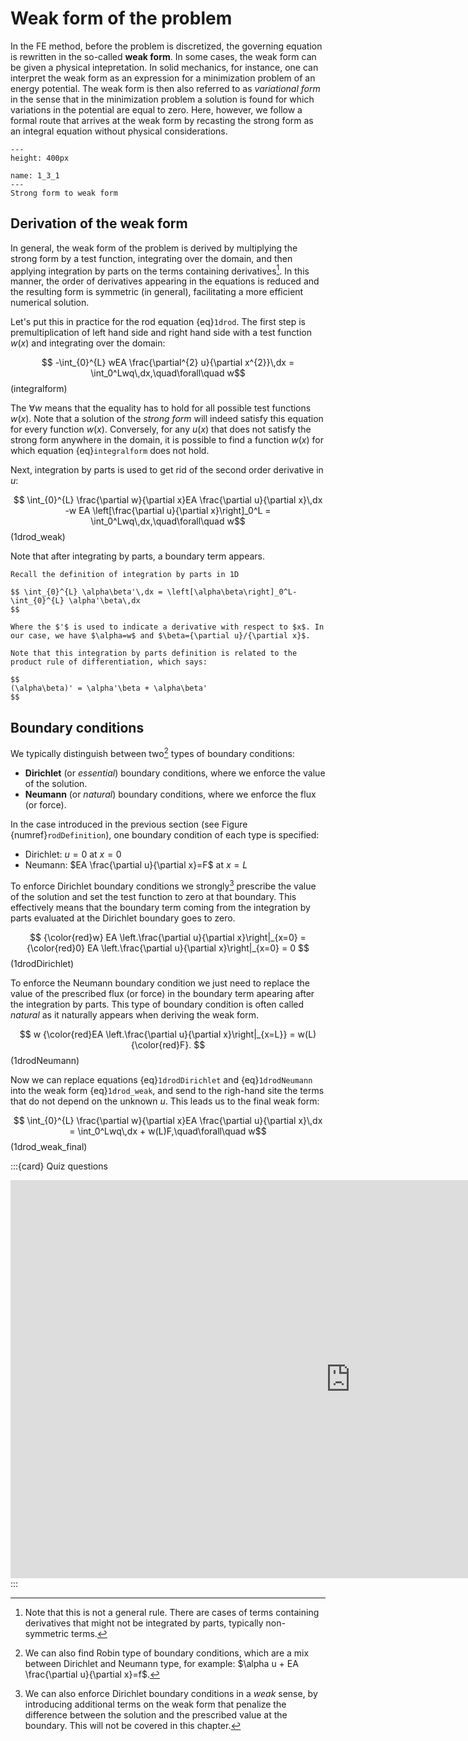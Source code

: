 # Weak form of the problem

In the FE method, before the problem is discretized, the governing equation is rewritten in the so-called **weak form**. In some cases, the weak form can be given a physical intepretation. In solid mechanics, for instance, one can interpret the weak form as an expression for a minimization problem of an energy potential. The weak form is then also referred to as *variational form* in the sense that in the minimization problem a solution is found for which variations in the potential are equal to zero. Here, however, we follow a formal route that arrives at the weak form by recasting the strong form as an integral equation without physical considerations. 

```{figure} .././images/Chapter1/1_3_1.png
---
height: 400px

name: 1_3_1
---
Strong form to weak form 
```

## Derivation of the weak form

In general, the weak form of the problem is derived by multiplying the strong form by a test function, integrating over the domain, and then applying integration by parts on the terms containing derivatives[^integration_by_parts]. In this manner, the order of derivatives appearing in the equations is reduced and the resulting form is symmetric (in general), facilitating a more efficient numerical solution.

Let's put this in practice for the rod equation {eq}`1drod`. The first step is premultiplication of left hand side and right hand side with a test function $w(x)$ and integrating over the domain:

$$ -\int_{0}^{L} wEA \frac{\partial^{2} u}{\partial x^{2}}\,dx = \int_0^Lwq\,dx,\quad\forall\quad w$$ (integralform)

The $\forall w$ means that the equality has to hold for all possible test functions $w(x)$. Note that a solution of the *strong form* will indeed satisfy this equation for every function $w(x)$. Conversely, for any $u(x)$ that does not satisfy the strong form anywhere in the domain, it is possible to find a function $w(x)$ for which equation {eq}`integralform` does not hold.

Next, integration by parts is used to get rid of the second order derivative in $u$:

$$ \int_{0}^{L} \frac{\partial w}{\partial x}EA \frac{\partial u}{\partial x}\,dx -w EA \left[\frac{\partial u}{\partial x}\right]_0^L = \int_0^Lwq\,dx,\quad\forall\quad w$$ (1drod_weak)

Note that after integrating by parts, a boundary term appears. 

```{admonition} Integration by parts
Recall the definition of integration by parts in 1D

$$ \int_{0}^{L} \alpha\beta'\,dx = \left[\alpha\beta\right]_0^L-\int_{0}^{L} \alpha'\beta\,dx 
$$

Where the $'$ is used to indicate a derivative with respect to $x$. In our case, we have $\alpha=w$ and $\beta={\partial u}/{\partial x}$. 

Note that this integration by parts definition is related to the product rule of differentiation, which says:

$$
(\alpha\beta)' = \alpha'\beta + \alpha\beta'
$$
```

## Boundary conditions 

We typically distinguish between two[^BC_types] types of boundary conditions:

- **Dirichlet** (or *essential*) boundary conditions, where we enforce the value of the solution. 
- **Neumann** (or *natural*) boundary conditions, where we enforce the flux (or force). 

In the case introduced in the previous section (see Figure {numref}`rodDefinition`), one boundary condition of each type is specified:

- Dirichlet: $u=0$ at $x=0$
- Neumann: $EA \frac{\partial u}{\partial x}=F$ at $x=L$

To enforce Dirichlet boundary conditions we strongly[^weak_bc] prescribe the value of the solution and set the test function to zero at that boundary. This effectively means that the boundary term coming from the integration by parts evaluated at the Dirichlet boundary goes to zero.

$$
{\color{red}w} EA \left.\frac{\partial u}{\partial x}\right|_{x=0} = {\color{red}0} EA \left.\frac{\partial u}{\partial x}\right|_{x=0} = 0
$$ (1drodDirichlet)

To enforce the Neumann boundary condition we just need to replace the value of the prescribed flux (or force) in the boundary term apearing after the integration by parts. This type of boundary condition is often called *natural* as it naturally appears when deriving the weak form.

$$
w {\color{red}EA \left.\frac{\partial u}{\partial x}\right|_{x=L}} = w(L){\color{red}F}.
$$ (1drodNeumann)

Now we can replace equations {eq}`1drodDirichlet` and {eq}`1drodNeumann` into the weak form {eq}`1drod_weak`, and send to the righ-hand site the terms that do not depend on the unknown $u$. This leads us to the final weak form:

$$ \int_{0}^{L} \frac{\partial w}{\partial x}EA \frac{\partial u}{\partial x}\,dx = \int_0^Lwq\,dx + w(L)F,\quad\forall\quad w$$ (1drod_weak_final)

:::{card} Quiz questions
<iframe src="https://tudelft.h5p.com/content/1292102792292432297/embed" aria-label="Natural boundary conditions" width="1088" height="637" frameborder="0" allowfullscreen="allowfullscreen" allow="autoplay *; geolocation *; microphone *; camera *; midi *; encrypted-media *"></iframe><script src="https://tudelft.h5p.com/js/h5p-resizer.js" charset="UTF-8"></script>
:::

<!-- - Link to virtual displacement -->

[^integration_by_parts]: Note that this is not a general rule. There are cases of terms containing derivatives that might not be integrated by parts, typically non-symmetric terms.

[^BC_types]: We can also find Robin type of boundary conditions, which are a mix between Dirichlet and Neumann type, for example: $\alpha u + EA \frac{\partial u}{\partial x}=f$.

[^weak_bc]: We can also enforce Dirichlet boundary conditions in a *weak* sense, by introducing additional terms on the weak form that penalize the difference between the solution and the prescribed value at the boundary. This will not be covered in this chapter.

